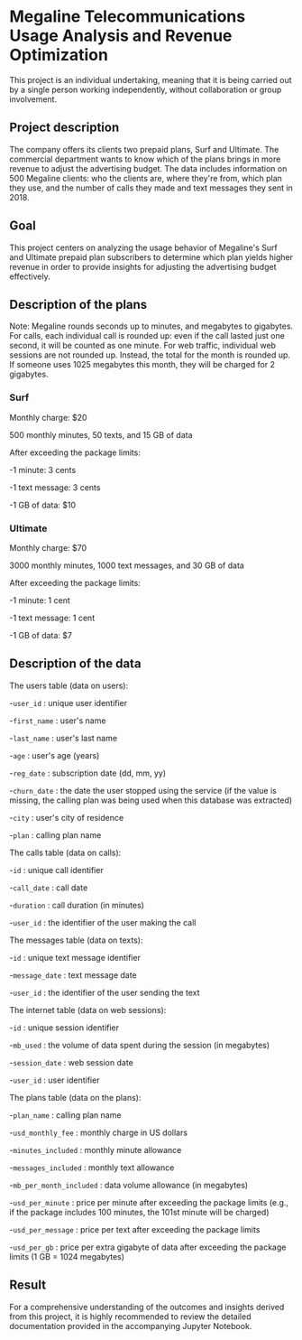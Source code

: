 # Megaline Telecommunications Usage Analysis and Revenue Optimization

This project is an individual undertaking, meaning that it is being carried out by a single person working independently, without collaboration or group involvement.

## Project description

The company offers its clients two prepaid plans, Surf and Ultimate. The commercial department wants to know which of the plans brings in more revenue to adjust the advertising budget. The data includes information on 500 Megaline clients: who the clients are, where they're from, which plan they use, and the number of calls they made and text messages they sent in 2018.

## Goal

This project centers on analyzing the usage behavior of Megaline's Surf and Ultimate prepaid plan subscribers to determine which plan yields higher revenue in order to provide insights for adjusting the advertising budget effectively.

## Description of the plans

Note: Megaline rounds seconds up to minutes, and megabytes to gigabytes. For calls, each individual call is rounded up: even if the call lasted just one second, it will be counted as one minute. For web traffic, individual web sessions are not rounded up. Instead, the total for the month is rounded up. If someone uses 1025 megabytes this month, they will be charged for 2 gigabytes.

### Surf

Monthly charge: $20

500 monthly minutes, 50 texts, and 15 GB of data

After exceeding the package limits:

-1 minute: 3 cents

-1 text message: 3 cents

-1 GB of data: $10


### Ultimate

Monthly charge: $70

3000 monthly minutes, 1000 text messages, and 30 GB of data

After exceeding the package limits:

-1 minute: 1 cent

-1 text message: 1 cent

-1 GB of data: $7


## Description of the data

The users table (data on users):

-`user_id` : unique user identifier

-`first_name` : user's name

-`last_name` : user's last name 

-`age` : user's age (years)

-`reg_date` : subscription date (dd, mm, yy)

-`churn_date` : the date the user stopped using the service (if the value is missing, the calling plan was being used when this database was extracted)

-`city` : user's city of residence

-`plan` : calling plan name


The calls table (data on calls):

-`id` : unique call identifier

-`call_date` : call date

-`duration` : call duration (in minutes)

-`user_id` : the identifier of the user making the call


The messages table (data on texts):

-`id` : unique text message identifier

-`message_date` : text message date

-`user_id` : the identifier of the user sending the text


The internet table (data on web sessions):

-`id` : unique session identifier

-`mb_used` : the volume of data spent during the session (in megabytes)

-`session_date` : web session date

-`user_id` : user identifier


The plans table (data on the plans):

-`plan_name` : calling plan name

-`usd_monthly_fee` : monthly charge in US dollars

-`minutes_included` : monthly minute allowance

-`messages_included` : monthly text allowance

-`mb_per_month_included` : data volume allowance (in megabytes)

-`usd_per_minute` : price per minute after exceeding the package limits (e.g., if the package includes 100 minutes, the 101st minute will be charged)

-`usd_per_message` : price per text after exceeding the package limits

-`usd_per_gb` : price per extra gigabyte of data after exceeding the package limits (1 GB = 1024 megabytes)


## Result

For a comprehensive understanding of the outcomes and insights derived from this project, it is highly recommended to review the detailed documentation provided in the accompanying Jupyter Notebook.
